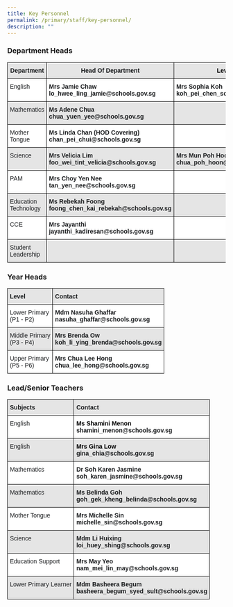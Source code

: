 ```yaml
---
title: Key Personnel
permalink: /primary/staff/key-personnel/
description: ""
---
```

### Department Heads

<style type="text/css">
.tg  {border-collapse:collapse;border-spacing:0;}
.tg td{border-color:black;border-style:solid;border-width:1px;font-family:Arial, sans-serif;font-size:14px;
  overflow:hidden;padding:10px 5px;word-break:normal;}
.tg th{border-color:black;border-style:solid;border-width:1px;font-family:Arial, sans-serif;font-size:14px;
  font-weight:normal;overflow:hidden;padding:10px 5px;word-break:normal;}
.tg .tg-zvks{background-color:#FFF;color:#1A1C1E;text-align:left;vertical-align:top}
.tg .tg-2t7u{background-color:#E5E5E5;color:#1A1C1E;text-align:left;vertical-align:top}
.tg .tg-iosr{background-color:#E5E5E5;color:#1A1C1E;font-weight:bold;text-align:center;vertical-align:top}
.tg .tg-pv77{background-color:#FFF;color:#1A1C1E;font-weight:bold;text-align:left;vertical-align:top}
.tg .tg-hl5z{background-color:#E5E5E5;color:#1A1C1E;font-weight:bold;text-align:left;vertical-align:top}
</style>
<table class="tg">
<thead>
  <tr>
    <th class="tg-iosr">Department</th>
    <th class="tg-iosr">Head Of Department</th>
    <th class="tg-iosr"><span style="color:#000">Level Head</span> </th>
    <th class="tg-iosr">Subject Head</th>
  </tr>
</thead>
<tbody>
  <tr>
    <td class="tg-zvks">English<br></td>
    <td class="tg-pv77"><span style="font-weight:bold">Mrs Jamie Chaw</span><br>lo_hwee_ling_jamie@schools.gov.sg</td>
    <td class="tg-pv77"><span style="font-weight:bold">Mrs Sophia Koh</span> <br>koh_pei_chen_sophia@schools.gov.sg</td>
    <td class="tg-zvks"></td>
  </tr>
  <tr>
    <td class="tg-2t7u">Mathematics</td>
    <td class="tg-hl5z"><span style="font-weight:bold">Ms Adene Chua</span><br>chua_yuen_yee@schools.gov.sg</td>
    <td class="tg-2t7u"></td>
    <td class="tg-2t7u"> </td>
  </tr>
  <tr>
    <td class="tg-zvks">Mother Tongue</td>
    <td class="tg-pv77"><span style="font-weight:bold">Ms Linda Chan (HOD Covering)</span><br>chan_pei_chui@schools.gov.sg</td>
    <td class="tg-zvks"></td>
    <td class="tg-zvks"> </td>
  </tr>
  <tr>
    <td class="tg-2t7u">Science</td>
    <td class="tg-hl5z"><span style="font-weight:bold">Mrs Velicia Lim</span><br>foo_wei_tint_velicia@schools.gov.sg</td>
    <td class="tg-hl5z"><span style="font-weight:bold">Mrs Mun Poh Hoon</span><br>chua_poh_hoon@schools.gov.sg</td>
    <td class="tg-2t7u"> </td>
  </tr>
  <tr>
    <td class="tg-zvks">PAM</td>
    <td class="tg-pv77"><span style="font-weight:bold">Mrs Choy Yen Nee</span><br>tan_yen_nee@schools.gov.sg</td>
    <td class="tg-zvks"> </td>
    <td class="tg-pv77"><span style="font-weight:bold">Mrs Gladys Jiow</span> <br>tan_tsu_pei_gladys@schools.gov.sg</td>
  </tr>
  <tr>
    <td class="tg-2t7u">Education Technology</td>
    <td class="tg-hl5z"><span style="font-weight:bold">Ms Rebekah Foong</span><br>foong_chen_kai_rebekah@schools.gov.sg</td>
    <td class="tg-2t7u"> </td>
    <td class="tg-hl5z"><span style="font-weight:bold">Mr Christopher Wong</span> <br>christopher_wong_say_eng@schools.gov.sg</td>
  </tr>
  <tr>
    <td class="tg-zvks">CCE</td>
    <td class="tg-pv77"><span style="font-weight:bold">Mrs Jayanthi</span><br>jayanthi_kadiresan@schools.gov.sg</td>
    <td class="tg-zvks"> </td>
    <td class="tg-zvks"> </td>
  </tr>
  <tr>
    <td class="tg-2t7u">Student Leadership</td>
    <td class="tg-2t7u"> </td>
    <td class="tg-2t7u"> </td>
    <td class="tg-hl5z"><span style="font-weight:bold">Mrs Andrea Mori</span><br>quah_shi_qi_andrea@schools.gov.sg</td>
  </tr>
</tbody>
</table>

### Year Heads

<style type="text/css">
.tg  {border-collapse:collapse;border-spacing:0;}
.tg td{border-color:black;border-style:solid;border-width:1px;font-family:Arial, sans-serif;font-size:14px;
  overflow:hidden;padding:10px 5px;word-break:normal;}
.tg th{border-color:black;border-style:solid;border-width:1px;font-family:Arial, sans-serif;font-size:14px;
  font-weight:normal;overflow:hidden;padding:10px 5px;word-break:normal;}
.tg .tg-zvks{background-color:#FFF;color:#1A1C1E;text-align:left;vertical-align:top}
.tg .tg-2t7u{background-color:#E5E5E5;color:#1A1C1E;text-align:left;vertical-align:top}
.tg .tg-hl5z{background-color:#E5E5E5;color:#1A1C1E;font-weight:bold;text-align:left;vertical-align:top}
.tg .tg-pv77{background-color:#FFF;color:#1A1C1E;font-weight:bold;text-align:left;vertical-align:top}
</style>
<table class="tg">
<thead>
  <tr>
    <th class="tg-hl5z">Level</th>
    <th class="tg-hl5z">     Contact</th>
  </tr>
</thead>
<tbody>
  <tr>
    <td class="tg-zvks">Lower Primary<br>(P1 - P2)</td>
    <td class="tg-pv77"><span style="font-weight:bold">     Mdm Nasuha Ghaffar</span><br>     nasuha_ghaffar@schools.gov.sg</td>
  </tr>
  <tr>
    <td class="tg-2t7u">Middle Primary<br>(P3 - P4)</td>
    <td class="tg-hl5z"><span style="font-weight:bold">     Mrs Brenda Ow</span><br>     koh_li_ying_brenda@schools.gov.sg</td>
  </tr>
  <tr>
    <td class="tg-zvks">Upper Primary<br>(P5 - P6)</td>
    <td class="tg-pv77"><span style="font-weight:bold">     Mrs Chua Lee Hong</span> <br>     chua_lee_hong@schools.gov.sg</td>
  </tr>
</tbody>
</table>

### Lead/Senior Teachers

<style type="text/css">
.tg  {border-collapse:collapse;border-spacing:0;}
.tg td{border-color:black;border-style:solid;border-width:1px;font-family:Arial, sans-serif;font-size:14px;
  overflow:hidden;padding:10px 5px;word-break:normal;}
.tg th{border-color:black;border-style:solid;border-width:1px;font-family:Arial, sans-serif;font-size:14px;
  font-weight:normal;overflow:hidden;padding:10px 5px;word-break:normal;}
.tg .tg-zvks{background-color:#FFF;color:#1A1C1E;text-align:left;vertical-align:top}
.tg .tg-2t7u{background-color:#E5E5E5;color:#1A1C1E;text-align:left;vertical-align:top}
.tg .tg-hl5z{background-color:#E5E5E5;color:#1A1C1E;font-weight:bold;text-align:left;vertical-align:top}
.tg .tg-pv77{background-color:#FFF;color:#1A1C1E;font-weight:bold;text-align:left;vertical-align:top}
</style>
<table class="tg">
<thead>
  <tr>
    <th class="tg-hl5z">Subjects</th>
    <th class="tg-hl5z">Contact</th>
  </tr>
</thead>
<tbody>
  <tr>
    <td class="tg-zvks">English</td>
    <td class="tg-pv77"><span style="font-weight:bold;color:#000">Ms Shamini Menon</span><br>shamini_menon@schools.gov.sg</td>
  </tr>
  <tr>
    <td class="tg-2t7u">English</td>
    <td class="tg-hl5z"><span style="font-weight:bold;color:#000">Mrs Gina Low</span><span style="color:#000"> </span><br>gina_chia@schools.gov.sg</td>
  </tr>
  <tr>
    <td class="tg-zvks">Mathematics</td>
    <td class="tg-pv77"><span style="font-weight:bold">Dr Soh Karen Jasmine</span> <br>soh_karen_jasmine@schools.gov.sg</td>
  </tr>
  <tr>
    <td class="tg-2t7u">Mathematics</td>
    <td class="tg-hl5z"><span style="font-weight:bold">Ms Belinda Goh </span><br>goh_gek_kheng_belinda@schools.gov.sg</td>
  </tr>
  <tr>
    <td class="tg-zvks">Mother Tongue</td>
    <td class="tg-pv77"><span style="font-weight:bold">Mrs Michelle Sin</span> <br>michelle_sin@schools.gov.sg</td>
  </tr>
  <tr>
    <td class="tg-2t7u">Science</td>
    <td class="tg-hl5z"><span style="font-weight:bold">Mdm Li Huixing</span> <br>loi_huey_shing@schools.gov.sg</td>
  </tr>
  <tr>
    <td class="tg-zvks">Education Support</td>
    <td class="tg-pv77"><span style="font-weight:bold">Mrs May Yeo</span> <br>nam_mei_lin_may@schools.gov.sg<br></td>
  </tr>
  <tr>
    <td class="tg-2t7u">Lower Primary Learner</td>
    <td class="tg-hl5z">Mdm Basheera Begum<br>basheera_begum_syed_sult@schools.gov.sg</td>
  </tr>
</tbody>
</table>